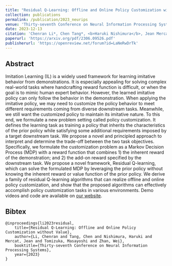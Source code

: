 ```yaml
---
title: "Residual Q-Learning: Offline and Online Policy Customization without Value"
collection: publications
permalink: /publication/2023_neurips
venue: 'Thirty-seventh Conference on Neural Information Processing Systems (NeurIPS)'
date: 2023-12-13
citation: 'Chenran Li*, Chen Tang*, <b>Haruki Nishimura</b>, Jean Mercat, Masayoshi Tomizuka, Wei Zhan'
paperurl: 'https://arxiv.org/pdf/2306.09526.pdf'
publisherurl: 'https://openreview.net/forum?id=LaNeRwDrTk'
---
```



## Abstract
Imitation Learning (IL) is a widely used framework for learning imitative behavior from demonstrations.
It is especially appealing for solving complex real-world tasks where handcrafting reward function is difficult, or when the goal is to mimic human expert behavior.
However, the learned imitative policy can only follow the behavior in the demonstration.
When applying the imitative policy, we may need to customize the policy behavior to meet different requirements coming from diverse downstream tasks.
Meanwhile, we still want the customized policy to maintain its imitative nature.
To this end, we formulate a new problem setting called policy customization.
It defines the learning task as training a policy that inherits the characteristics of the prior policy while satisfying some additional requirements imposed by a target downstream task.
We propose a novel and principled approach to interpret and determine the trade-off between the two task objectives.
Specifically, we formulate the customization problem as a Markov Decision Process (MDP) with a reward function that combines 1) the inherent reward of the demonstration; and 2) the add-on reward specified by the downstream task.
We propose a novel framework, Residual Q-learning, which can solve the formulated MDP by leveraging the prior policy without knowing the inherent reward or value function of the prior policy.
We derive a family of residual Q-learning algorithms that can realize offline and online policy customization, and show that the proposed algorithms can effectively accomplish policy customization tasks in various environments.
Demo videos and code are available on [our website](https://sites.google.com/view/residualq-learning).

## Bibtex
```
@inproceedings{li2023residual,
	title={Residual Q-Learning: Offline and Online Policy Customization without Value},
	author={Li, Chenran and Tang, Chen and Nishimura, Haruki and Mercat, Jean and Tomizuka, Masayoshi and Zhan, Wei},
	booktitle={Thirty-seventh Conference on Neural Information Processing Systems},
	year={2023}
}
```